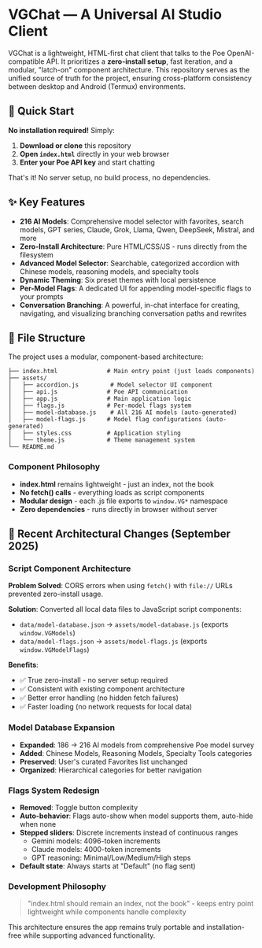 # VGChat — A Universal AI Studio Client

VGChat is a lightweight, HTML-first chat client that talks to the Poe OpenAI-compatible API. It prioritizes a **zero-install setup**, fast iteration, and a modular, "latch-on" component architecture. This repository serves as the unified source of truth for the project, ensuring cross-platform consistency between desktop and Android (Termux) environments.

## 🚀 Quick Start

**No installation required!** Simply:

1. **Download or clone** this repository
2. **Open `index.html`** directly in your web browser
3. **Enter your Poe API key** and start chatting

That's it! No server setup, no build process, no dependencies.

## ✨ Key Features

* **216 AI Models**: Comprehensive model selector with favorites, search models, GPT series, Claude, Grok, Llama, Qwen, DeepSeek, Mistral, and more
* **Zero-Install Architecture**: Pure HTML/CSS/JS - runs directly from the filesystem
* **Advanced Model Selector**: Searchable, categorized accordion with Chinese models, reasoning models, and specialty tools
* **Dynamic Theming**: Six preset themes with local persistence
* **Per-Model Flags**: A dedicated UI for appending model-specific flags to your prompts
* **Conversation Branching**: A powerful, in-chat interface for creating, navigating, and visualizing branching conversation paths and rewrites

## 📁 File Structure

The project uses a modular, component-based architecture:

```
├── index.html              # Main entry point (just loads components)
├── assets/
│   ├── accordion.js         # Model selector UI component
│   ├── api.js              # Poe API communication  
│   ├── app.js              # Main application logic
│   ├── flags.js            # Per-model flags system
│   ├── model-database.js    # All 216 AI models (auto-generated)
│   ├── model-flags.js      # Model flag configurations (auto-generated)
│   ├── styles.css          # Application styling
│   └── theme.js            # Theme management system
└── README.md
```

### Component Philosophy

* **index.html** remains lightweight - just an index, not the book
* **No fetch() calls** - everything loads as script components
* **Modular design** - each .js file exports to `window.VG*` namespace
* **Zero dependencies** - runs directly in browser without server

## 🔄 Recent Architectural Changes (September 2025)

### Script Component Architecture
**Problem Solved**: CORS errors when using `fetch()` with `file://` URLs prevented zero-install usage.

**Solution**: Converted all local data files to JavaScript script components:
- `data/model-database.json` → `assets/model-database.js` (exports `window.VGModels`)
- `data/model-flags.json` → `assets/model-flags.js` (exports `window.VGModelFlags`)

**Benefits**:
- ✅ True zero-install - no server setup required
- ✅ Consistent with existing component architecture 
- ✅ Better error handling (no hidden fetch failures)
- ✅ Faster loading (no network requests for local data)

### Model Database Expansion
- **Expanded**: 186 → 216 AI models from comprehensive Poe model survey
- **Added**: Chinese Models, Reasoning Models, Specialty Tools categories
- **Preserved**: User's curated Favorites list unchanged
- **Organized**: Hierarchical categories for better navigation

### Flags System Redesign  
- **Removed**: Toggle button complexity
- **Auto-behavior**: Flags auto-show when model supports them, auto-hide when none
- **Stepped sliders**: Discrete increments instead of continuous ranges
  - Gemini models: 4096-token increments
  - Claude models: 4000-token increments  
  - GPT reasoning: Minimal/Low/Medium/High steps
- **Default state**: Always starts at "Default" (no flag sent)

### Development Philosophy
> "index.html should remain an index, not the book" - keeps entry point lightweight while components handle complexity

This architecture ensures the app remains truly portable and installation-free while supporting advanced functionality.
